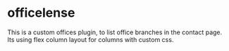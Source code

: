# officelense
This is a custom offices plugin, to list office branches in the contact page. Its using flex column layout for columns with custom css.
